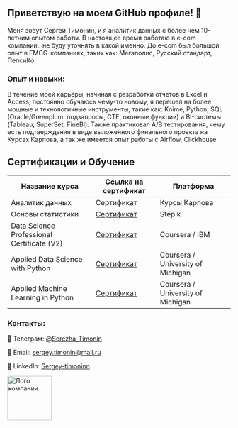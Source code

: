 ## Приветствую на моем GitHub профиле! 👋

Меня зовут Сергей Тимонин, и я аналитик данных с более чем 10-летним опытом работы. В настоящее время работаю в e-com компании.. не буду уточнять в какой именно. До e-com был большой опыт в FMCG-компаниях, таких как: Мегаполис, Русский стандарт, ПепсиКо.

### Опыт и навыки:

В течение моей карьеры, начиная с разработки отчетов в  Excel и Access, постоянно обучаюсь чему-то новому, я перешел на более мощные и технологичные инструменты, такие как:
Knime, Python, SQL (Oracle/Greenplum: подзапросы, CTE, оконные функции) и BI-системы (Tableau, SuperSet, FineBI). 
Также практиковал А/В тестирования, чему есть подтверждения в виде выложенного финального проекта на Курсах Карпова, а так же имеется опыт работы с Airflow, Clickhouse.

## Сертификации и Обучение

| Название курса                  | Ссылка на сертификат                                   | Платформа|
|---------------------------------|--------------------------------------------------------|----|
| Аналитик данных                  | Сертификат                                 | Курсы Карпова |
| Основы статистики                  | [Сертификат](https://stepik.org/cert/2048889)      | Stepik |
| Data Science Professional Certificate (V2)                      | [Сертификат](https://coursera.org/share/2f68ad6c6565414db4ac3088d5fddca2)| Coursera / IBM |
| Applied Data Science with Python | [Сертификат](https://www.coursera.org/account/accomplishments/specialization/QB2HDPBKMQXG)| Coursera / University of Michigan |
| Applied Machine Learning in Python    | [Сертификат](https://coursera.org/share/8fd64ae06cd6b10c974ef7de3149ecd0)| Coursera / University of Michigan |


### Контакты:

📱 Телеграм: [@Serezha_Timonin](https://t.me/Serezha_Timonin)

📧 Email: sergey.timonin@mail.ru

💼 LinkedIn: [Sergey-timoninn](https://www.linkedin.com/in/sergey-timonin/)


<img src="https://camo.githubusercontent.com/922afe93aa76083f12fbdc963df455549b7c58d6e323ea8dd146ebd378e09957/68747470733a2f2f6d65646961302e67697068792e636f6d2f6d656469612f6636686e68486b6b7338626b346a776a68332f67697068792e676966" alt="Лого компании" width="100" height="100">


